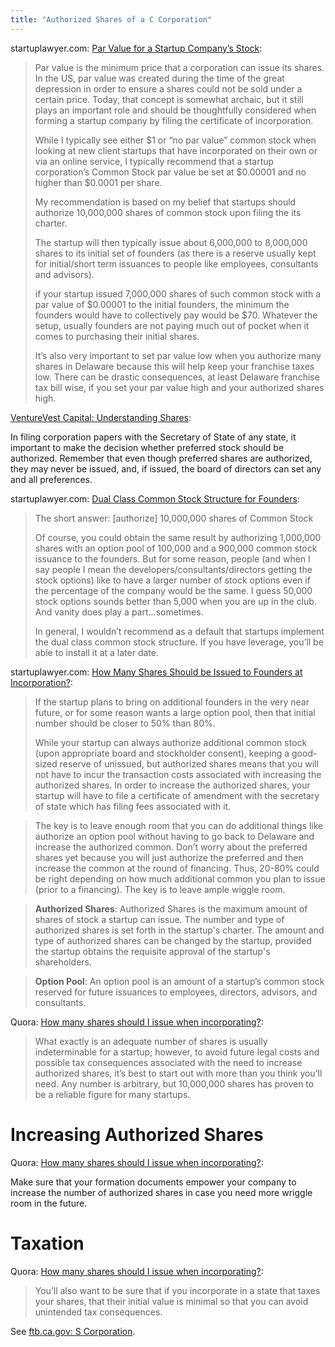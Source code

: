 ```yaml
---
title: "Authorized Shares of a C Corporation"
---
```


startuplawyer.com: [Par Value for a Startup Company’s Stock](http://startuplawyer.com/incorporation/par-value-for-a-startup-companys-stock):

> Par value is the minimum price that a corporation can issue its shares.  In the US, par value was created during the time of the great depression in order to ensure a shares could not be sold under a certain price.  Today, that concept is somewhat archaic, but it still plays an important role and should be thoughtfully considered when forming a startup company by filing the certificate of incorporation.
>
> While I typically see either $1 or “no par value” common stock when looking at new client startups that have incorporated on their own or via an online service, I typically recommend that a startup corporation’s Common Stock par value be set at $0.00001 and no higher than $0.0001 per share.
>
> My recommendation is based on my belief that startups should authorize 10,000,000 shares of common stock upon filing the its charter.
>
> The startup will then typically issue about 6,000,000 to 8,000,000 shares to its initial set of founders (as there is a reserve usually kept for initial/short term issuances to people like employees, consultants and advisors).
>
> if your startup issued 7,000,000 shares of such common stock with a par value of $0.00001 to the initial founders, the minimum the founders would have to collectively pay would be $70.  Whatever the setup, usually founders are not paying much out of pocket when it comes to purchasing their initial shares.
>
> It’s also very important to set par value low when you authorize many shares in Delaware because this will help keep your franchise taxes low.  There can be drastic consequences, at least Delaware franchise tax bill wise, if you set your par value high and your authorized shares high.

[VentureVest Capital: Understanding Shares](http://venturevest.com/corporatestructure/understandingshares.html):

In filing corporation papers with the Secretary of State of any state, it important to make the decision whether preferred stock should be authorized. Remember that even though preferred shares are authorized, they may never be issued, and, if issued, the board of directors can set any and all preferences.

startuplawyer.com: [Dual Class Common Stock Structure for Founders](http://startuplawyer.com/incorporation/dual-class-common-stock-structure-for-founders):

> The short answer: [authorize] 10,000,000 shares of Common Stock
>
> Of course, you could obtain the same result by authorizing 1,000,000 shares with an option pool of 100,000 and a 900,000 common stock issuance to the founders. But for some reason, people (and when I say people I mean the developers/consultants/directors getting the stock options) like to have a larger number of stock options even if the percentage of the company would be the same. I guess 50,000 stock options sounds better than 5,000 when you are up in the club.  And vanity does play a part…sometimes.
>
> In general, I wouldn’t recommend as a default that startups implement the dual class common stock structure.  If you have leverage, you’ll be able to install it at a later date.

startuplawyer.com: [How Many Shares Should be Issued to Founders at Incorporation?](http://startuplawyer.com/incorporation/how-many-shares-should-be-issued-to-founders-at-incorporation):

> If the startup plans to bring on additional founders in the very near future, or for some reason wants a large option pool, then that initial number should be closer to 50% than 80%.
>
> While your startup can always authorize additional common stock (upon appropriate board and stockholder consent), keeping a good-sized reserve of unissued, but authorized shares means that you will not have to incur the transaction costs associated with increasing the authorized shares. In order to increase the authorized shares, your startup will have to file a certificate of amendment with the secretary of state which has filing fees associated with it.

> The key is to leave enough room that you can do additional things like authorize an option pool without having to go back to Delaware and increase the authorized common. Don’t worry about the preferred shares yet because you will just authorize the preferred and then increase the common at the round of financing. Thus, 20-80% could be right depending on how much additional common you plan to issue (prior to a financing). The key is to leave ample wiggle room.

> **Authorized Shares**: Authorized Shares is the maximum amount of shares of stock a startup can issue. The number and type of authorized shares is set forth in the startup's charter. The amount and type of authorized shares can be changed by the startup, provided the startup obtains the requisite approval of the startup's shareholders.

> **Option Pool**: An option pool is an amount of a startup’s common stock reserved for future issuances to employees, directors, advisors, and consultants.

Quora: [How many shares should I issue when incorporating?](https://www.quora.com/How-many-shares-should-I-issue-when-incorporating):

> What exactly is an adequate number of shares is usually indeterminable for a startup; however, to avoid future legal costs and possible tax consequences associated with the need to increase authorized shares, it’s best to start out with more than you think you’ll need. Any number is arbitrary, but 10,000,000 shares has proven to be a reliable figure for many startups.

# Increasing Authorized Shares

Quora: [How many shares should I issue when incorporating?](https://www.quora.com/How-many-shares-should-I-issue-when-incorporating):

Make sure that your formation documents empower your company to increase the number of authorized shares in case you need more wriggle room in the future.

# Taxation

Quora: [How many shares should I issue when incorporating?](https://www.quora.com/How-many-shares-should-I-issue-when-incorporating):

> You’ll also want to be sure that if you incorporate in a state that taxes your shares, that their initial value is minimal so that you can avoid unintended tax consequences.

See [ftb.ca.gov: S Corporation](https://www.ftb.ca.gov/businesses/structures/s-corporations.shtml).
